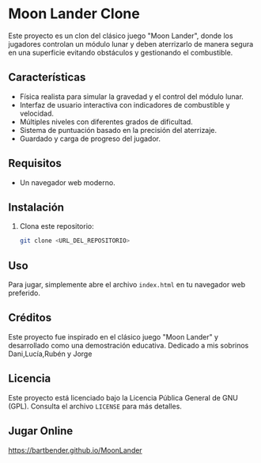 # Moon Lander Clone

Este proyecto es un clon del clásico juego "Moon Lander", donde los jugadores controlan un módulo lunar y deben aterrizarlo de manera segura en una superficie evitando obstáculos y gestionando el combustible.

## Características

- Física realista para simular la gravedad y el control del módulo lunar.
- Interfaz de usuario interactiva con indicadores de combustible y velocidad.
- Múltiples niveles con diferentes grados de dificultad.
- Sistema de puntuación basado en la precisión del aterrizaje.
- Guardado y carga de progreso del jugador.

## Requisitos

- Un navegador web moderno.

## Instalación

1. Clona este repositorio:
   ```bash
   git clone <URL_DEL_REPOSITORIO>
   ```

## Uso

Para jugar, simplemente abre el archivo `index.html` en tu navegador web preferido.

## Créditos

Este proyecto fue inspirado en el clásico juego "Moon Lander" y desarrollado como una demostración educativa.
Dedicado a mis sobrinos Dani,Lucía,Rubén y Jorge

## Licencia

Este proyecto está licenciado bajo la Licencia Pública General de GNU (GPL). Consulta el archivo `LICENSE` para más detalles.

## Jugar Online

https://bartbender.github.io/MoonLander